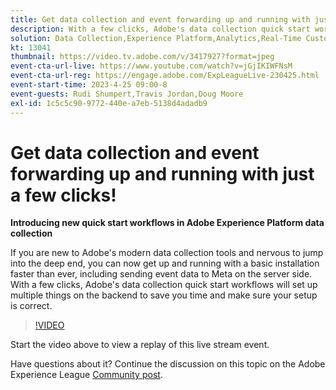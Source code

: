 ```yaml
---
title: Get data collection and event forwarding up and running with just a few clicks!
description: With a few clicks, Adobe's data collection quick start workflows will set up multiple things on the backend to save you time and make sure your setup is correct.
solution: Data Collection,Experience Platform,Analytics,Real-Time Customer Data Platform,Customer Journey Analytics
kt: 13041
thumbnail: https://video.tv.adobe.com/v/3417927?format=jpeg
event-cta-url-live: https://www.youtube.com/watch?v=jGjIKIWFNsM
event-cta-url-reg: https://engage.adobe.com/ExpLeagueLive-230425.html
event-start-time: 2023-4-25 09:00-8
event-guests: Rudi Shumpert,Travis Jordan,Doug Moore
exl-id: 1c5c5c90-9772-440e-a7eb-5138d4adadb9
---
```

# Get data collection and event forwarding up and running with just a few clicks!

**Introducing new quick start workflows in Adobe Experience Platform data collection**

If you are new to Adobe's modern data collection tools and nervous to jump into the deep end, you can now get up and running with a basic installation faster than ever, including sending event data to Meta on the server side. With a few clicks, Adobe's data collection quick start workflows will set up multiple things on the backend to save you time and make sure your setup is correct.

>[!VIDEO](https://video.tv.adobe.com/v/3417927/?quality=12&learn=on)

Start the video above to view a replay of this live stream event.

Have questions about it? Continue the discussion on this topic on the Adobe Experience League [Community post](https://experienceleaguecommunities.adobe.com/t5/adobe-experience-platform-data/experience-league-live-post-session-discussion-get-data/m-p/589754#M476).

